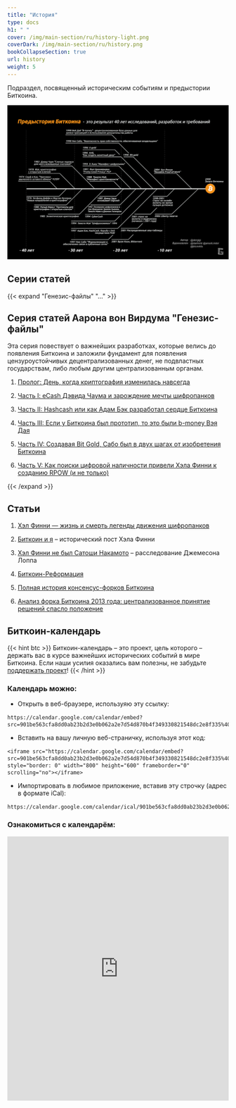 ```yaml
---
title: "История"
type: docs
h1: " "
cover: /img/main-section/ru/history-light.png
coverDark: /img/main-section/ru/history.png
bookCollapseSection: true
url: history
weight: 5
---
```


Подраздел, посвященный историческим событиям и предыстории Биткоина.

![cover](/img/172.jpeg)

## Cерии статей 

{{< expand "Генезис-файлы" "..." >}}
## Серия статей Аарона вон Вирдума "Генезис-файлы"
Эта серия повествует о важнейших разработках, которые велись до появления Биткоина и заложили фундамент для появления цензуроустойчивых децентрализованных денег, не подвластных государствам, либо любым другим централизованным органам.

1. [Пролог: День, когда криптография изменилась навсегда](/gf/genesis-intro)

2. [Часть I: eCash Дэвида Чаума и зарождение мечты шифропанков](/gf/genesis-1)

3. [Часть II: Hashcash или как Адам Бэк разработал сердце Биткоина](/gf/genesis-2)

4. [Часть III: Если у Биткоина был прототип, то это были b-money Вэя Дая](/gf/genesis-3)

5. [Часть IV: Создавая Bit Gold, Сабо был в двух шагах от изобретения Биткоина](/gf/genesis-4)

6. [Часть V: Как поиски цифровой наличности привели Хэла Финни к созданию RPOW (и не только)](/gf/genesis-5)

{{< /expand >}}

## Статьи

1. [Хэл Финни — жизнь и смерть легенды движения шифропанков](/hal-finney)

2. [Биткоин и я](/bitcoin-and-me) – исторический пост Хэла Финни

3. [Хэл Финни не был Сатоши Накамото](/posts/hal-finney-ne-byl-satoshi-nakamoto/) – расследование Джемесона Лоппа

4. [Биткоин-Реформация](/bitcoin-reformaciya)

5. [Полная история консенсус-форков Биткоина](/bitcoin-forks)

6. [Анализ форка Биткоина 2013 года: централизованное принятие решений спасло положение](/analyzing-2013-fork)


## Биткоин-календарь

{{< hint btc >}}
Биткоин-календарь – это проект, цель которого – держать вас в курсе важнейших исторических событий в мире Биткоина. Если наши усилия оказались вам полезны, не забудьте [поддержать проект](/contribute)!
{{< /hint >}}

### Календарь можно:

- Открыть в веб-браузере, используяю эту ссылку:

```
https://calendar.google.com/calendar/embed?src=901be563cfa8dd0ab23b2d3e0b062a2e7d54d870b4f349330821548dc2e8f335%40group.calendar.google.com&ctz=Europe%2FMoscow
```

- Вставить на вашу личную веб-страничку, используя этот код:

```
<iframe src="https://calendar.google.com/calendar/embed?src=901be563cfa8dd0ab23b2d3e0b062a2e7d54d870b4f349330821548dc2e8f335%40group.calendar.google.com&ctz=Europe%2FMoscow" style="border: 0" width="800" height="600" frameborder="0" scrolling="no"></iframe>
```

- Импортировать в любимое приложение, вставив эту строчку (адрес в формате iCal):

```
https://calendar.google.com/calendar/ical/901be563cfa8dd0ab23b2d3e0b062a2e7d54d870b4f349330821548dc2e8f335%40group.calendar.google.com/public/basic.ics
```

### Ознакомиться с календарём:

<iframe src="https://calendar.google.com/calendar/embed?src=901be563cfa8dd0ab23b2d3e0b062a2e7d54d870b4f349330821548dc2e8f335%40group.calendar.google.com&ctz=Europe%2FMoscow" style="border: 0" width="100%" height="600" frameborder="0" scrolling="no"></iframe>